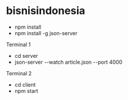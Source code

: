 # bisnisindonesia

- npm install
- npm install -g json-server

Terminal 1
- cd server
- json-server --watch article.json --port 4000

Terminal 2
- cd client
- npm start